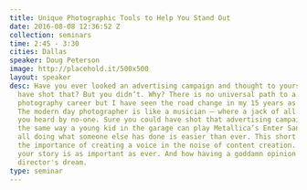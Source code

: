 ```yaml
---
title: Unique Photographic Tools to Help You Stand Out
date: 2016-08-08 12:36:52 Z
collection: seminars
time: 2:45 - 3:30
cities: Dallas
speaker: Doug Peterson
image: http://placehold.it/500x500
layout: speaker
desc: Have you ever looked an advertising campaign and thought to yourself, I could
  have shot that? But you didn’t. Why? There is no universal path to a successful
  photography career but I have seen the road change in my 15 years as a working professional.
  The modern day photographer is like a musician — where a jack of all trades gets
  you heard by no-one. Sure you could have shot that advertising campaign technically,
  the same way a young kid in the garage can play Metallica’s Enter Sandman… after
  all doing what someone else has done is easier than ever. This short talk will explore
  the importance of creating a voice in the noise of content creation. How sharing
  your story is as important as ever. And how having a goddamn opinion is a creative
  director's dream.
type: seminar
---
```


